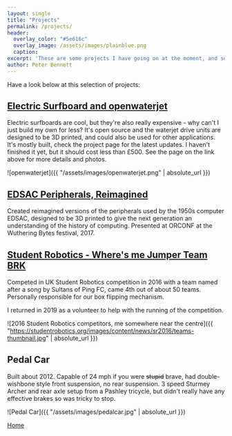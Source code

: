 ```yaml
---
layout: single
title: "Projects"
permalink: /projects/
header:
  overlay_color: "#5e616c"
  overlay_image: /assets/images/plainblue.png
  caption:
excerpt: 'These are some projects I have going on at the moment, and some which I have done in the past'
author: Peter Bennett
---
```


Have a look below at this selection of projects:

## [Electric Surfboard and openwaterjet](./../openwaterjet)

Electric surfboards are cool, but they're also really expensive - why can't I just build my own for less? It's open source and the waterjet drive units are designed to be 3D printed, and could also be used for other applications. It's mostly built, check the project page for the latest updates. I haven't finished it yet, but it should cost less than £500. See the page on the link above for more details and photos.

![openwaterjet]({{ "/assets/images/openwaterjet.png" | absolute_url }})

## [EDSAC Peripherals, Reimagined](https://github.com/embecosm/edsac-peripherals)

Created reimagined versions of the peripherals used by the 1950s computer EDSAC, designed to be 3D printed to give the next generation an understanding of the history of computing. Presented at ORCONF at the Wuthering Bytes festival, 2017.

## [Student Robotics - Where's me Jumper Team BRK](https://studentrobotics.org/)

Competed in UK Student Robotics competition in 2016 with a team named after a song by Sultans of Ping FC, came 4th out of about 50 teams. Personally responsible for our box flipping mechanism.

I returned in 2019 as a volunteer to help with the running of the competition.

![2016 Student Robotics competitors, me somewhere near the centre]({{ "https://studentrobotics.org/images/content/news/sr2016/teams-thumbnail.jpg" | absolute_url }})

## Pedal Car

Built about 2012. Capable of 24 mph if you were ~~stupid~~ brave, had double-wishbone style front suspension, no rear suspension. 3 speed Sturmey Archer and rear axle setup from a Pashley tricycle, but didn't really have any effective brakes so was tricky to stop. 

![Pedal Car]({{ "/assets/images/pedalcar.jpg" | absolute_url }})

[Home](./)
